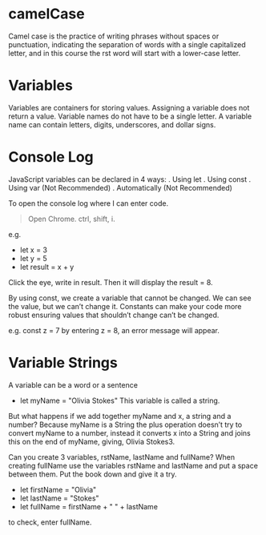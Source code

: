 # camelCase

Camel case is the practice of writing phrases without spaces or punctuation, indicating the separation of words with a single capitalized letter, and in this course the rst word will start with a lower-case letter.

# Variables

Variables are containers for storing values.
Assigning a variable does not return a value. Variable names do not have to be a single letter. A variable name can contain letters, digits, underscores, and dollar signs.

# Console Log

JavaScript variables can be declared in 4 ways:
. Using let
. Using const
. Using var (Not Recommended)
. Automatically (Not Recommended)

To open the console log where I can enter code.
> Open Chrome. ctrl, shift, i.

e.g.
- let x = 3
- let y = 5
- let result = x + y

Click the eye, write in result. Then it will display the result = 8.

By using const, we create a variable that cannot be changed. We can see the value, but we can’t change it.
Constants can make your code more robust ensuring values that shouldn’t change can’t be changed.

e.g.
const z = 7
by entering z = 8, an error message will appear.

# Variable Strings

A variable can be a word or a sentence
- let myName = "Olivia Stokes"
This variable is called a string.

But what happens if we add together myName and x, a string and a number?
Because myName is a String the plus operation doesn’t try to convert myName to a number, instead it converts x into a String and joins this on the end of myName, giving, Olivia Stokes3.

Can you create 3 variables, rstName, lastName and fullName?  When creating fullName use the variables rstName and lastName and put a space between  them. Put the book down and give it a try.

- let firstName = "Olivia"
- let lastName = "Stokes"
- let fullName = firstName + " " + lastName

to check, enter fullName.